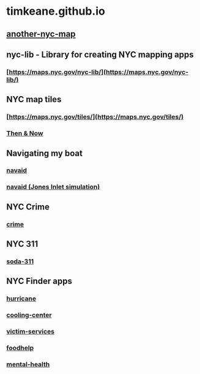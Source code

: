 # timkeane.github.io

## [another-nyc-map](./another-nyc-map/)
## nyc-lib - Library for creating NYC mapping apps
### [https://maps.nyc.gov/nyc-lib/](https://maps.nyc.gov/nyc-lib/)

## NYC map tiles
### [https://maps.nyc.gov/tiles/](https://maps.nyc.gov/tiles/)
### [Then & Now](./finder/then-now/)

## Navigating my boat
### [navaid](./navaid/)
### [navaid (Jones Inlet simulation)](./navaid/simulate/)

## NYC Crime
### [crime](./finder/crime/)

## NYC 311
### [soda-311](./soda-311/)

## NYC Finder apps
### [hurricane](./finder/hurricane/)
### [cooling-center](./finder/cooling-center/)
### [victim-services](./finder/victim-services/)
### [foodhelp](./finder/foodhelp/)
### [mental-health](./finder/mental-health/)


